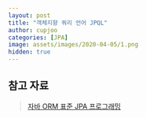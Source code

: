 ```yaml
---
layout: post
title: "객체지향 쿼리 언어 JPQL"
author: cupjoo
categories: [JPA]
image: assets/images/2020-04-05/1.png
hidden: true
---
```




## 참고 자료

> [자바 ORM 표준 JPA 프로그래밍](https://www.inflearn.com/course/ORM-JPA-Basic)
